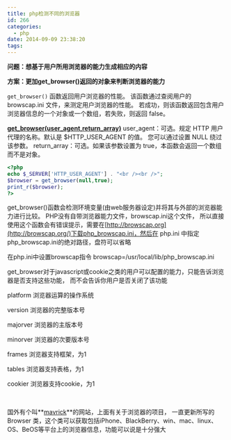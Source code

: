 ```yaml
---
title: php检测不同的浏览器
id: 266
categories:
  - php
date: 2014-09-09 23:38:20
tags:
---
```


**问题：想基于用户所用浏览器的能力生成相应的内容**

**方案：更加get_browser()返回的对象来判断浏览器的能力**

`get_browser()` 函数返回用户浏览器的性能。
该函数通过查阅用户的 browscap.ini 文件，来测定用户浏览器的性能。
若成功，则该函数返回包含用户浏览器信息的一个对象或一个数组，若失败，则返回 false。

[**get_browser(user_agent,return_array)**](http://www.w3school.com.cn/php/func_misc_get_browser.asp)
user_agent：可选。规定 HTTP 用户代理的名称。默认是 $HTTP_USER_AGENT 的值。
您可以通过设置 NULL 绕过该参数。
return_array：可选。如果该参数设置为 true，本函数会返回一个数组而不是对象。

```php
<?php
echo $_SERVER['HTTP_USER_AGENT'] . "<br /><br />";
$browser = get_browser(null,true);
print_r($browser);
?>
```

get_browser()函数会检测环境变量(由web服务器设定)并将其与外部的浏览器能力进行比较。
PHP没有自带浏览器能力文件，browscap.ini这个文件，
所以直接使用这个函数会有错误提示，需要在[http://browscap.org](http://browscap.org/)下载php_browscap.ini，然后在 php.ini 中指定php_browscap.ini的绝对路径，盘符可以省略

在php.ini中设置browscap指令
browscap=/usr/local/lib/php_browscap.ini

get_browser对于javascript或cookie之类的用户可以配置的能力，只能告诉浏览器是否支持这些功能，
而不会告诉你用户是否关闭了该功能

platform 浏览器运算的操作系统

version 浏览器的完整版本号

majorver 浏览器的主版本号

minorver 浏览器的次要版本号

frames 浏览器支持框架，为1

tables 浏览器支持表格，为1

cookier 浏览器支持cookie，为1

&nbsp;

国外有个叫**[mavrick](http://www.mavrick.id.au/)**的网站，上面有关于浏览器的项目，
一直更新所写的Browser 类，这个类可以获取包括iPhone、BlackBerry、win、mac、linux、OS、BeOS等平台上的浏览器信息，功能可以说是十分强大